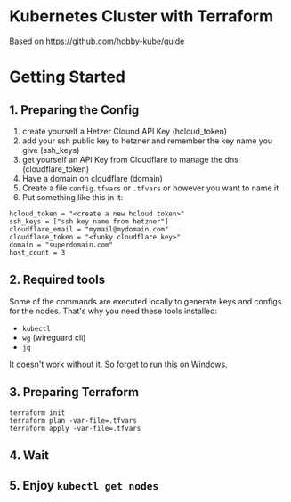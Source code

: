 # Kubernetes Cluster with Terraform
Based on https://github.com/hobby-kube/guide

# Getting Started
## 1. Preparing the Config
1. create yourself a Hetzer Clound API Key (hcloud_token)
2. add your ssh public key to hetzner and remember the key name you give (ssh_keys)
3. get yourself an API Key from Cloudflare to manage the dns (cloudflare_token)
4. Have a domain on cloudflare (domain)
5. Create a file `config.tfvars` or `.tfvars` or however you want to name it
6. Put something like this in it:

```
hcloud_token = "<create a new hcloud token>"
ssh_keys = ["ssh key name from hetzner"]
cloudflare_email = "mymail@mydomain.com"
cloudflare_token = "<funky cloudflare key>"
domain = "superdomain.com"
host_count = 3
```


## 2. Required tools
Some of the commands are executed locally to generate keys and configs for the nodes. That's why you need these tools installed:
- `kubectl`
- `wg` (wireguard cli)
- `jq`

It doesn't work without it. So forget to run this on Windows.

## 3. Preparing Terraform
```
terraform init
terraform plan -var-file=.tfvars
terraform apply -var-file=.tfvars
```

## 4. Wait

## 5. Enjoy `kubectl get nodes`


